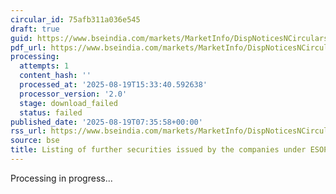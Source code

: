 ```yaml
---
circular_id: 75afb311a036e545
draft: true
guid: https://www.bseindia.com/markets/MarketInfo/DispNoticesNCirculars.aspx?Noticeid={11A612AC-D17F-4B7E-B926-A49C14C957BF}&noticeno=20250819-11&dt=08/19/2025&icount=11&totcount=52&flag=0
pdf_url: https://www.bseindia.com/markets/MarketInfo/DispNoticesNCirculars.aspx?Noticeid={11A612AC-D17F-4B7E-B926-A49C14C957BF}&noticeno=20250819-11&dt=08/19/2025&icount=11&totcount=52&flag=0
processing:
  attempts: 1
  content_hash: ''
  processed_at: '2025-08-19T15:33:40.592638'
  processor_version: '2.0'
  stage: download_failed
  status: failed
published_date: '2025-08-19T07:35:58+00:00'
rss_url: https://www.bseindia.com/markets/MarketInfo/DispNoticesNCirculars.aspx?Noticeid={11A612AC-D17F-4B7E-B926-A49C14C957BF}&noticeno=20250819-11&dt=08/19/2025&icount=11&totcount=52&flag=0
source: bse
title: Listing of further securities issued by the companies under ESOP/ESOS
---
```


Processing in progress...